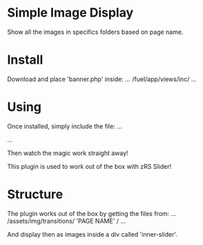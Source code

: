 Simple Image Display
====================

Show all the images in specifics folders based on page name.

Install
=======

Download and place 'banner.php' inside:
...
/fuel/app/views/inc/
...

Using
=====

Once installed, simply include the file:
...
<?= render('inc/banner') ?>
...

Then watch the magic work straight away!

This plugin is used to work out of the box with zRS Slider!

Structure
=========

The plugin works out of the box by getting the files from:
...
/assets/img/transitions/ 'PAGE NAME' /
...

And display then as images inside a div called 'inner-slider'.